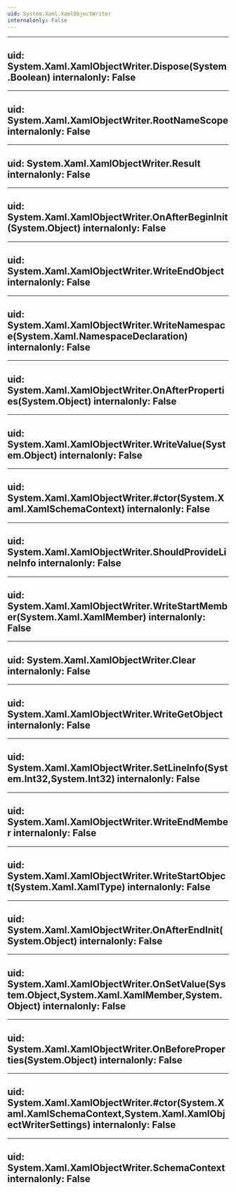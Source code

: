 ```yaml
---
uid: System.Xaml.XamlObjectWriter
internalonly: False
---
```


---
uid: System.Xaml.XamlObjectWriter.Dispose(System.Boolean)
internalonly: False
---

---
uid: System.Xaml.XamlObjectWriter.RootNameScope
internalonly: False
---

---
uid: System.Xaml.XamlObjectWriter.Result
internalonly: False
---

---
uid: System.Xaml.XamlObjectWriter.OnAfterBeginInit(System.Object)
internalonly: False
---

---
uid: System.Xaml.XamlObjectWriter.WriteEndObject
internalonly: False
---

---
uid: System.Xaml.XamlObjectWriter.WriteNamespace(System.Xaml.NamespaceDeclaration)
internalonly: False
---

---
uid: System.Xaml.XamlObjectWriter.OnAfterProperties(System.Object)
internalonly: False
---

---
uid: System.Xaml.XamlObjectWriter.WriteValue(System.Object)
internalonly: False
---

---
uid: System.Xaml.XamlObjectWriter.#ctor(System.Xaml.XamlSchemaContext)
internalonly: False
---

---
uid: System.Xaml.XamlObjectWriter.ShouldProvideLineInfo
internalonly: False
---

---
uid: System.Xaml.XamlObjectWriter.WriteStartMember(System.Xaml.XamlMember)
internalonly: False
---

---
uid: System.Xaml.XamlObjectWriter.Clear
internalonly: False
---

---
uid: System.Xaml.XamlObjectWriter.WriteGetObject
internalonly: False
---

---
uid: System.Xaml.XamlObjectWriter.SetLineInfo(System.Int32,System.Int32)
internalonly: False
---

---
uid: System.Xaml.XamlObjectWriter.WriteEndMember
internalonly: False
---

---
uid: System.Xaml.XamlObjectWriter.WriteStartObject(System.Xaml.XamlType)
internalonly: False
---

---
uid: System.Xaml.XamlObjectWriter.OnAfterEndInit(System.Object)
internalonly: False
---

---
uid: System.Xaml.XamlObjectWriter.OnSetValue(System.Object,System.Xaml.XamlMember,System.Object)
internalonly: False
---

---
uid: System.Xaml.XamlObjectWriter.OnBeforeProperties(System.Object)
internalonly: False
---

---
uid: System.Xaml.XamlObjectWriter.#ctor(System.Xaml.XamlSchemaContext,System.Xaml.XamlObjectWriterSettings)
internalonly: False
---

---
uid: System.Xaml.XamlObjectWriter.SchemaContext
internalonly: False
---
